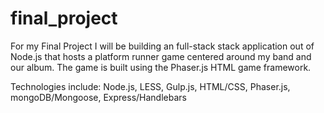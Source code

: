 # final_project
For my Final Project I will be building an full-stack stack application out of Node.js that hosts a platform runner game centered around my band and our album.  The game is built using the Phaser.js HTML game framework.

Technologies include:
Node.js,
LESS,
Gulp.js,
HTML/CSS,
Phaser.js,
mongoDB/Mongoose,
Express/Handlebars
